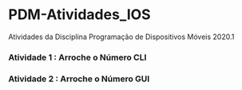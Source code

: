 # PDM-Atividades_IOS
Atividades da Disciplina Programação de Dispositivos Móveis 2020.1 

### Atividade 1 : Arroche o Número CLI

### Atividade 2 : Arroche o Número GUI
